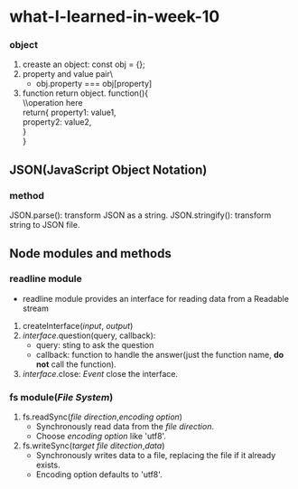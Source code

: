 # what-I-learned-in-week-10

### object
1. creaste an object: const obj = {}; 
2. property and value pair\
    - obj.property === obj[property]
3. function return object.
    function(){ \
        \\\operation here \
        return{
            property1: value1,\
            property2: value2,\
        }\
}

## JSON(JavaScript Object Notation) 
### method
JSON.parse(): transform JSON as a string.
JSON.stringify(): transform string to JSON file.
## Node modules and methods
### readline module
- readline module provides an interface for reading data from a Readable stream 
1. createInterface(*input*, *output*)
2. *interface*.question(query, callback):
    - query: sting to ask the question
    - callback: function to handle the answer(just the function name, **do not** call the function).
3. *interface*.close: *Event* close the interface. 
### fs module(*File System*)
1. fs.readSync(*file direction*,*encoding option*)
    - Synchronously read data from the *file direction*.
    - Choose *encoding option* like  'utf8'.
2. fs.writeSync(*target file ditection*,*data*)
    - Synchronously writes data to a file, replacing the file if it already exists.
    - Encoding option defaults to 'utf8'.
